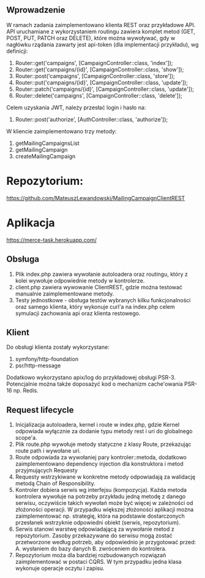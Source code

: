 ## Wprowadzenie

W ramach zadania zaimplementowano klienta REST oraz przykładowe API. API uruchamiane z wykorzystaniem routingu zawiera komplet metod (GET, POST, PUT, PATCH oraz DELETE), które można wywoływać, gdy w nagłówku rządania zawarty jest api-token (dla implementacji przykładu), wg definicji:

1. Router::get('campaigns', [CampaignController::class, 'index']);
2. Router::get('campaigns/{id}', [CampaignController::class, 'show']);
3. Router::post('campaigns', [CampaignController::class, 'store']);
4. Router::put('campaigns/{id}', [CampaignController::class, 'update']);
5. Router::patch('campaigns/{id}', [CampaignController::class, 'update']);
6. Router::delete('campaigns', [CampaignController::class, 'delete']);

Celem uzyskania JWT, należy przesłać login i hasło na:
1. Router::post('authorize', [AuthController::class, 'authorize']);

W kliencie zaimplementowano trzy metody:
1. getMailingCampaignsList
2. getMailingCampaign
3. createMailingCampaign

# Repozytorium: 
https://github.com/MateuszLewandowski/MailingCampaignClientREST

# Aplikacja
https://merce-task.herokuapp.com/

## Obsługa
1. Plik index.php zawiera wywołanie autoloadera oraz routingu, który z kolei wywołuje odpowiednie metody w kontrolerze.
2. client.php zawiera wywowanie ClientREST, gdzie można testować manualnie zaimplementowane metody.
3. Testy jednostkowe - obsługa testów wybranych kilku funkcjonalności oraz samego klienta, który wykonuje curl'a na index.php celem symulacji zachowania api oraz klienta restowego.

## Klient
Do obsługi klienta zostały wykorzystane:
1. symfony/http-foundation
2. psr/http-message

Dodatkowo wykorzystano apix/log do przykładowej obsługi PSR-3.
Potencjalnie można także doposażyć kod o mechanizm cache'owania PSR-16 np. Redis.

## Request lifecycle
1. Inicjalizacja autoloadera, kernel i route w index.php, gdzie Kernel odpowiada wyłącznie za dodanie typu metody rest i uri do globalnego scope'a.
2. Plik route.php wywołuje metody statyczne z klasy Route, przekazując route path i wywołane uri.
3. Route odpowiada za wywołaniej pary kontroler::metoda, dodatkowo zaimplementowano dependency injection dla konstruktora i metod przyjmujących Requesty
4. Requesty wstrzykiwane w konkretne metody odpowiadają za walidację metodą Chain of Responsibility.
5. Kontroler dobiera serwis wg interfejsu (kompozycja). Każda metoda kontrolera wywołuje na potrzeby przykładu jedną metodę z danego serwisu, oczywiście takich wywołań może być więcej w zależności od złożoności operacji. W przypadku większej złożoności aplikacji można zaimplementować np. strategię, która na podstawie dostarczonych przesłanek wstrzyknie odpowiedni obiekt (serwis, repozytorium).
6. Serwis stanowi warstwę odpowiadającą za wywołanie metod z repozytorium. Zasoby przekazywane do serwisu mogą zostać przetworzone według potrzeb, aby odpowiednio je przygotować przed:
A. wysłaniem do bazy danych
B. zwróceniem do kontrolera.
6. Repozytorium moża dla bardziej rozbudowanych rozwiązań zaimplementować w postaci CQRS. W tym przypadku jedna klasa wykonuje operacje oczytu i zapisu.

